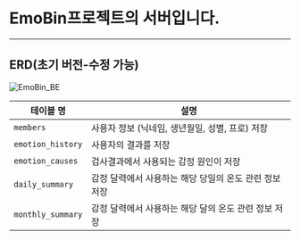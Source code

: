 # EmoBin프로젝트의 서버입니다.   
---
## ERD(초기 버전-수정 가능) 
![EmoBin_BE](https://github.com/user-attachments/assets/32ebf410-7079-4b74-8bd7-4b77bd9bcbbd)
 
|  테이블 명 | 설명                |
|---------------------|-------------|
| `members`     | 사용자 정보 (닉네임, 생년월일, 성별, 프로) 저장 |
| `emotion_history`  | 사용자의 결과를 저장     |
| `emotion_causes`    | 검사결과에서 사용되는 감정 원인이 저장      |
| `daily_summary`   | 감정 달력에서 사용하는 해당 당일의 온도 관련 정보 저장         |
| `monthly_summary`   | 감정 달력에서 사용하는 해당 달의 온도 관련 정보 저장         |
